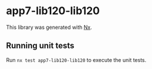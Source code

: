 # app7-lib120-lib120

This library was generated with [Nx](https://nx.dev).

## Running unit tests

Run `nx test app7-lib120-lib120` to execute the unit tests.
